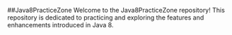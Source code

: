 ##Java8PracticeZone
Welcome to the Java8PracticeZone repository! This repository is dedicated to practicing and exploring the features and enhancements introduced in Java 8.
